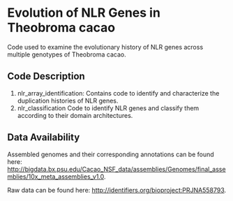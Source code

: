 # Evolution of NLR Genes in Theobroma cacao
Code used to examine the evolutionary history of NLR genes across multiple genotypes of Theobroma cacao.

## Code Description
1. nlr_array_identification: 
    Contains code to identify and characterize the duplication histories of NLR genes.
2. nlr_classification
    Code to identify NLR genes and classify them according to their domain architectures.

## Data Availability
Assembled genomes and their corresponding annotations can be found here: 
http://bigdata.bx.psu.edu/Cacao_NSF_data/assemblies/Genomes/final_assemblies/10x_meta_assemblies_v1.0. 

Raw data can be found here: http://identifiers.org/bioproject:PRJNA558793. 
